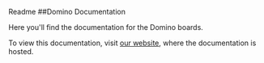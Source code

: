 Readme
##Domino Documentation

Here you'll find the documentation for the Domino boards.

To view this documentation, visit [our website](http://domino.io/docs/), where the documentation is hosted.

